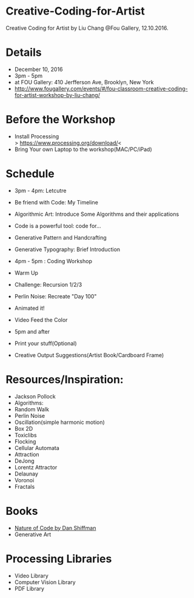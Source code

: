 # Creative-Coding-for-Artist
Creative Coding for Artist by Liu Chang @Fou Gallery, 12.10.2016. 

# Details
 *  December 10, 2016
 *  3pm - 5pm
 *  at FOU Gallery: 410 Jerfferson Ave, Brooklyn, New York
 *  http://www.fougallery.com/events/#/fou-classroom-creative-coding-for-artist-workshop-by-liu-chang/

# Before the Workshop
* Install Processing
<br> > https://www.processing.org/download/<
* Bring Your own Laptop to the workshop(MAC/PC/iPad)

# Schedule
* 3pm - 4pm: Letcutre
 * Be friend with Code: My Timeline
 * Algorithmic Art: Introduce Some Algorithms and their applications
 * Code is a powerful tool: code for...
 * Generative Pattern and Handcrafting
 * Generative Typography: Brief Introduction

* 4pm - 5pm : Coding Workshop
 * Warm Up
 * Challenge: Recursion 1/2/3
 * Perlin Noise: Recreate "Day 100"
 * Animated it!
 * Video Feed the Color
 
* 5pm and after
 * Print your stuff(Optional)
 * Creative Output Suggestions(Artist Book/Cardboard Frame)
 
# Resources/Inspiration:
* Jackson Pollock
* Algorithms:
 * Random Walk
 * Perlin Noise
 * Oscillation(simple harmonic motion)
 * Box 2D
 * Toxiclibs
 * Flocking
 * Cellular Automata
 * Attraction
 * DeJong
 * Lorentz Attractor
 * Delaunay
 * Voronoi
 * Fractals

# Books
* [Nature of Code by Dan Shiffman](http://natureofcode.com/)
* Generative Art


# Processing Libraries
* Video Library
* Computer Vision Library
* PDF Library



 
